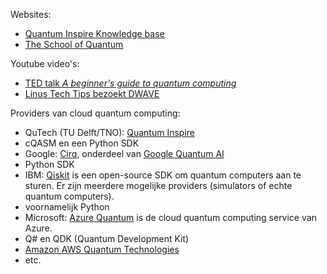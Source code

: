 Websites: 
- [Quantum Inspire Knowledge base](https://www.quantum-inspire.com/kbase)
- [The School of Quantum](https://www.qutube.nl/)

Youtube video's: 
- [TED talk *A beginner's guide to quantum computing*](https://www.youtube.com/watch?v=QuR969uMICM)
- [Linus Tech Tips bezoekt DWAVE](https://www.youtube.com/watch?v=60OkanvToFI)

Providers van cloud quantum computing: 
- QuTech (TU Delft/TNO): [Quantum Inspire](https://www.quantum-inspire.com/)
 - cQASM en een Python SDK
- Google: [Cirq](https://quantumai.google/cirq), onderdeel van [Google Quantum AI](https://quantumai.google/)
 - Python SDK
- IBM: [Qiskit](https://qiskit.org/) is een open-source SDK om quantum computers aan te sturen. Er zijn meerdere mogelijke providers (simulators of echte quantum computers). 
 - voornamelijk Python
- Microsoft: [Azure Quantum](https://learn.microsoft.com/en-us/azure/quantum/) is de cloud quantum computing service van Azure. 
 - Q# en QDK (Quantum Development Kit)
- [Amazon AWS Quantum Technologies](https://aws.amazon.com/products/quantum/)
- etc.

